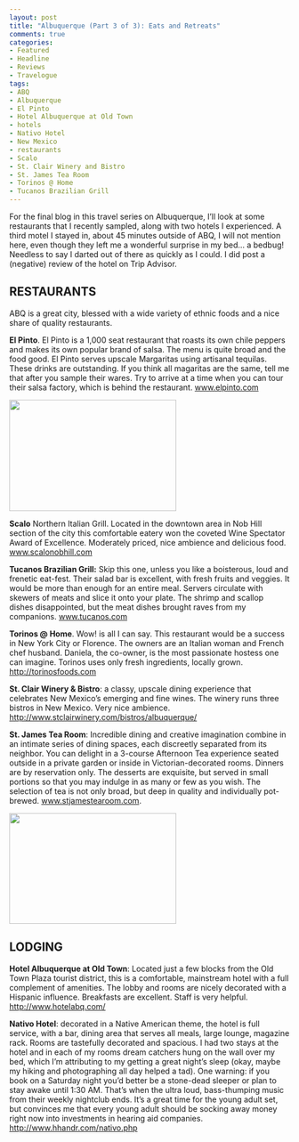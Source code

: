 ```yaml
---
layout: post
title: "Albuquerque (Part 3 of 3): Eats and Retreats"
comments: true
categories:
- Featured
- Headline
- Reviews
- Travelogue
tags:
- ABQ
- Albuquerque
- El Pinto
- Hotel Albuquerque at Old Town
- hotels
- Nativo Hotel
- New Mexico
- restaurants
- Scalo
- St. Clair Winery and Bistro
- St. James Tea Room
- Torinos @ Home
- Tucanos Brazilian Grill
---
```

<!--StartFragment-->For the final blog in this travel series on Albuquerque, I’ll look at some restaurants that I recently sampled, along with two hotels I experienced. A third motel I stayed in, about 45 minutes outside of ABQ, I will not mention here, even though they left me a wonderful surprise in my bed… a bedbug! Needless to say I darted out of there as quickly as I could. I did post a (negative) review of the hotel on Trip Advisor.
<h2>RESTAURANTS</h2>
ABQ is a great city, blessed with a wide variety of ethnic foods and a nice share of quality restaurants.

<strong>El Pinto</strong>. El Pinto is a 1,000 seat restaurant that roasts its own chile peppers and makes its own popular brand of salsa. The menu is quite broad and the food good. El Pinto serves upscale Margaritas using artisanal tequilas. These drinks are outstanding. If you think all magaritas are the same, tell me that after you sample their wares. Try to arrive at a time when you can tour their salsa factory, which is behind the restaurant. <a href="http://www.elpinto.com">www.elpinto.com</a>

<a href="http://blog.lesterpickerphoto.com/wp-content/uploads/2011/07/LAP9912.jpg"><img class="aligncenter size-medium wp-image-1277" title="El Pinto Restaurant" src="http://blog.lesterpickerphoto.com/wp-content/uploads/2011/07/LAP9912-300x200.jpg" alt="" width="300" height="200"></a>

<strong>Scalo</strong> Northern Italian Grill. Located in the downtown area in Nob Hill section of the city this comfortable eatery won the coveted Wine Spectator Award of Excellence. Moderately priced, nice ambience and delicious food. <a href="http://www.scalonobhill.com">www.scalonobhill.com</a>

<strong>Tucanos Brazilian Grill:</strong> Skip this one, unless you like a boisterous, loud and frenetic eat-fest. Their salad bar is excellent, with fresh fruits and veggies. It would be more than enough for an entire meal. Servers circulate with skewers of meats and slice it onto your plate. The shrimp and scallop dishes disappointed, but the meat dishes brought raves from my companions. <a href="http://www.tucanos.com">www.tucanos.com</a>

<strong>Torinos @ Home</strong>. Wow! is all I can say. This restaurant would be a success in New York City or Florence. The owners are an Italian woman and French chef husband. Daniela, the co-owner, is the most passionate hostess one can imagine. Torinos uses only fresh ingredients, locally grown. <a href="http://torinosfoods.com">http://torinosfoods.com</a>

<strong>St. Clair Winery &amp; Bistro</strong>: a classy, upscale dining experience that celebrates New Mexico’s emerging and fine wines. The winery runs three bistros in New Mexico. Very nice ambience. <a href="http://www.stclairwinery.com/bistros/albuquerque/">http://www.stclairwinery.com/bistros/albuquerque/</a>

<strong>St. James Tea Room</strong>: Incredible dining and creative imagination combine in an intimate series of dining spaces, each discreetly separated from its neighbor. You can delight in a 3-course Afternoon Tea experience seated outside in a private garden or inside in Victorian-decorated rooms. Dinners are by reservation only. The desserts are exquisite, but served in small portions so that you may indulge in as many or few as you wish. The selection of tea is not only broad, but deep in quality and individually pot-brewed. <a href="http://www.stjamestearoom.com">www.stjamestearoom.com</a>.

<a href="http://blog.lesterpickerphoto.com/wp-content/uploads/2011/07/LAP9972.jpg"><img class="aligncenter size-medium wp-image-1278" title="St. James Tearoom" src="http://blog.lesterpickerphoto.com/wp-content/uploads/2011/07/LAP9972-300x199.jpg" alt="" width="300" height="199"></a>
<h2>LODGING</h2>
<strong>Hotel Albuquerque at Old Town</strong>: Located just a few blocks from the Old Town Plaza tourist district, this is a comfortable, mainstream hotel with a full complement of amenities. The lobby and rooms are nicely decorated with a Hispanic influence. Breakfasts are excellent. Staff is very helpful. <a href="http://www.hotelabq.com/">http://www.hotelabq.com/</a>

<strong>Nativo Hotel</strong>: decorated in a Native American theme, the hotel is full service, with a bar, dining area that serves all meals, large lounge, magazine rack. Rooms are tastefully decorated and spacious. I had two stays at the hotel and in each of my rooms dream catchers hung on the wall over my bed, which I’m attributing to my getting a great night’s sleep (okay, maybe my hiking and photographing all day helped a tad). One warning: if you book on a Saturday night you’d better be a stone-dead sleeper or plan to stay awake until 1:30 AM. That’s when the ultra loud, bass-thumping music from their weekly nightclub ends. It’s a great time for the young adult set, but convinces me that every young adult should be socking away money right now into investments in hearing aid companies. <a href="http://www.hhandr.com/nativo.php">http://www.hhandr.com/nativo.php</a>

<!--EndFragment-->